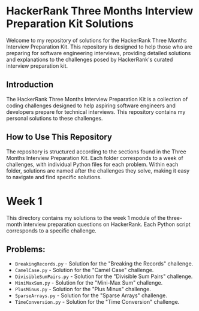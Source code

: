# HackerRank Three Months Interview Preparation Kit Solutions

Welcome to my repository of solutions for the HackerRank Three Months Interview Preparation Kit. This repository is designed to help those who are preparing for software engineering interviews, providing detailed solutions and explanations to the challenges posed by HackerRank's curated interview preparation kit.

## Introduction

The HackerRank Three Months Interview Preparation Kit is a collection of coding challenges designed to help aspiring software engineers and developers prepare for technical interviews. This repository contains my personal solutions to these challenges.

## How to Use This Repository

The repository is structured according to the sections found in the Three Months Interview Preparation Kit. Each folder corresponds to a week of challenges, with individual Python files for each problem. Within each folder, solutions are named after the challenges they solve, making it easy to navigate and find specific solutions.


# Week 1

This directory contains my solutions to the week 1 module of the three-month interview preparation questions on HackerRank. Each Python script corresponds to a specific challenge.

## Problems:

- `BreakingRecords.py` - Solution for the "Breaking the Records" challenge.
- `CamelCase.py` - Solution for the "Camel Case" challenge.
- `DivisibleSumPairs.py` - Solution for the "Divisible Sum Pairs" challenge.
- `MiniMaxSum.py` - Solution for the "Mini-Max Sum" challenge.
- `PlusMinus.py` - Solution for the "Plus Minus" challenge.
- `SparseArrays.py` - Solution for the "Sparse Arrays" challenge.
- `TimeConversion.py` - Solution for the "Time Conversion" challenge.

